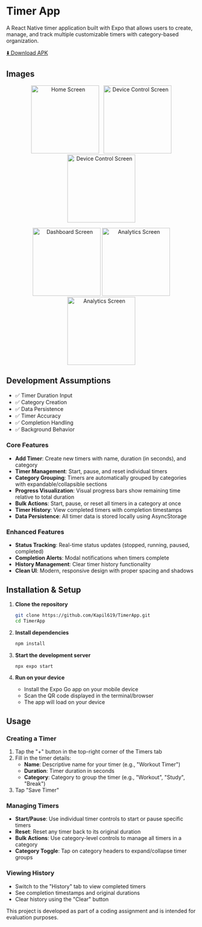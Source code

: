 # Timer App

A React Native timer application built with Expo that allows users to create, manage, and track multiple customizable timers with category-based organization.

[⬇️ Download APK](https://expo.dev/accounts/kapil619/projects/TimerApp/builds/e111ee1a-b2eb-4015-abac-40ce46199edb)


## Images
<div align="center" >
  <p float="left">
    <img src="https://github.com/user-attachments/assets/f35b472f-3f1f-419f-805d-10d8221ff824" width="180" alt="Home Screen"/>&nbsp;&nbsp;
    <img src="https://github.com/user-attachments/assets/b4b58c83-28f4-4976-bd42-1ff6dc3c14d4" width="180" alt="Device Control Screen"/>
    <img src="https://github.com/user-attachments/assets/2973966b-2fa5-4c96-9031-bd5dad0ff340" width="180" alt="Device Control Screen"/>
     </p>
     <p float="left">
    <img src="https://github.com/user-attachments/assets/c3440fbe-0195-42f7-b173-67fad2aacdde" width="180" alt="Dashboard Screen"/>
    <img src="https://github.com/user-attachments/assets/57e71844-2e51-41a7-8202-114b1404af60" width="180" alt="Analytics Screen"/>
    <img src="https://github.com/user-attachments/assets/3cea6401-5037-4ff5-968b-14b8824ff0e5" width="180" alt="Analytics Screen"/>
  </p>
</div>


## Development Assumptions
- ✅ Timer Duration Input  
- ✅ Category Creation  
- ✅ Data Persistence  
- ✅ Timer Accuracy  
- ✅ Completion Handling  
- ✅ Background Behavior  


### Core Features

- **Add Timer**: Create new timers with name, duration (in seconds), and category
- **Timer Management**: Start, pause, and reset individual timers
- **Category Grouping**: Timers are automatically grouped by categories with expandable/collapsible sections
- **Progress Visualization**: Visual progress bars show remaining time relative to total duration
- **Bulk Actions**: Start, pause, or reset all timers in a category at once
- **Timer History**: View completed timers with completion timestamps
- **Data Persistence**: All timer data is stored locally using AsyncStorage

### Enhanced Features
- **Status Tracking**: Real-time status updates (stopped, running, paused, completed)
- **Completion Alerts**: Modal notifications when timers complete
- **History Management**: Clear timer history functionality
- **Clean UI**: Modern, responsive design with proper spacing and shadows

## Installation & Setup

1. **Clone the repository**

   ```bash
   git clone https://github.com/Kapil619/TimerApp.git
   cd TimerApp
   ```

2. **Install dependencies**

   ```bash
   npm install
   ```

3. **Start the development server**

   ```bash
   npx expo start
   ```

4. **Run on your device**
   - Install the Expo Go app on your mobile device
   - Scan the QR code displayed in the terminal/browser
   - The app will load on your device

## Usage

### Creating a Timer

1. Tap the "+" button in the top-right corner of the Timers tab
2. Fill in the timer details:
   - **Name**: Descriptive name for your timer (e.g., "Workout Timer")
   - **Duration**: Timer duration in seconds
   - **Category**: Category to group the timer (e.g., "Workout", "Study", "Break")
3. Tap "Save Timer"

### Managing Timers

- **Start/Pause**: Use individual timer controls to start or pause specific timers
- **Reset**: Reset any timer back to its original duration
- **Bulk Actions**: Use category-level controls to manage all timers in a category
- **Category Toggle**: Tap on category headers to expand/collapse timer groups

### Viewing History

- Switch to the "History" tab to view completed timers
- See completion timestamps and original durations
- Clear history using the "Clear" button


This project is developed as part of a coding assignment and is intended for evaluation purposes.
